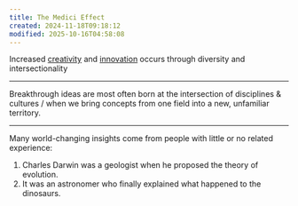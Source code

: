 ```yaml
---
title: The Medici Effect
created: 2024-11-18T09:18:12
modified: 2025-10-16T04:58:08
---
```


Increased [creativity](creativity-is-just-connecting-things.md) and [innovation](Innovation.md) occurs through diversity and intersectionality

---

Breakthrough ideas are most often born at the intersection of disciplines \& cultures / when we bring concepts from one field into a new, unfamiliar territory.

---

Many world-changing insights come from people with little or no related experience:

1. Charles Darwin was a geologist when he proposed the theory of evolution.
2. It was an astronomer who finally explained what happened to the dinosaurs.
